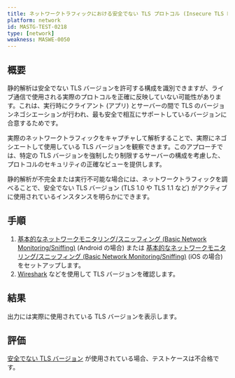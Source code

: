 ```yaml
---
title: ネットワークトラフィックにおける安全でない TLS プロトコル (Insecure TLS Protocols in Network Traffic)
platform: network
id: MASTG-TEST-0218
type: [network]
weakness: MASWE-0050
---
```


## 概要

静的解析は安全でない TLS バージョンを許可する構成を識別できますが、ライブ通信で使用される実際のプロトコルを正確に反映していない可能性があります。これは、実行時にクライアント (アプリ) とサーバーの間で TLS のバージョンネゴシエーションが行われ、最も安全で相互にサポートしているバージョンに合意するためです。

実際のネットワークトラフィックをキャプチャして解析することで、実際にネゴシエートして使用している TLS バージョンを観察できます。このアプローチでは、特定の TLS バージョンを強制したり制限するサーバーの構成を考慮した、プロトコルのセキュリティの正確なビューを提供します。

静的解析が不完全または実行不可能な場合には、ネットワークトラフィックを調べることで、安全でない TLS バージョン (TLS 1.0 や TLS 1.1 など) がアクティブに使用されているインスタンスを明らかにできます。

## 手順

1. [基本的なネットワークモニタリング/スニッフィング (Basic Network Monitoring/Sniffing)](../../../techniques/android/MASTG-TECH-0010.md) (Android の場合) または [基本的なネットワークモニタリング/スニッフィング (Basic Network Monitoring/Sniffing)](../../../techniques/ios/MASTG-TECH-0062.md) (iOS の場合) をセットアップします。
2. [Wireshark](../../../tools/network/MASTG-TOOL-0081.md) などを使用して TLS バージョンを確認します。

## 結果

出力には実際に使用されている TLS バージョンを表示します。

## 評価

[安全でない TLS バージョン](../../../Document/0x04f-Testing-Network-Communication.md#recommended-tls-settings) が使用されている場合、テストケースは不合格です。
